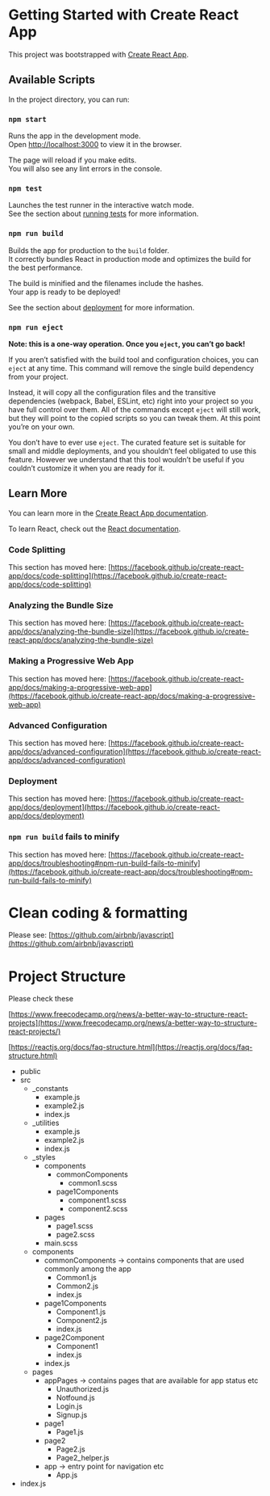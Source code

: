 # Getting Started with Create React App

This project was bootstrapped with [Create React App](https://github.com/facebook/create-react-app).

## Available Scripts

In the project directory, you can run:

### `npm start`

Runs the app in the development mode.\
Open [http://localhost:3000](http://localhost:3000) to view it in the browser.

The page will reload if you make edits.\
You will also see any lint errors in the console.

### `npm test`

Launches the test runner in the interactive watch mode.\
See the section about [running tests](https://facebook.github.io/create-react-app/docs/running-tests) for more information.

### `npm run build`

Builds the app for production to the `build` folder.\
It correctly bundles React in production mode and optimizes the build for the best performance.

The build is minified and the filenames include the hashes.\
Your app is ready to be deployed!

See the section about [deployment](https://facebook.github.io/create-react-app/docs/deployment) for more information.

### `npm run eject`

**Note: this is a one-way operation. Once you `eject`, you can’t go back!**

If you aren’t satisfied with the build tool and configuration choices, you can `eject` at any time. This command will remove the single build dependency from your project.

Instead, it will copy all the configuration files and the transitive dependencies (webpack, Babel, ESLint, etc) right into your project so you have full control over them. All of the commands except `eject` will still work, but they will point to the copied scripts so you can tweak them. At this point you’re on your own.

You don’t have to ever use `eject`. The curated feature set is suitable for small and middle deployments, and you shouldn’t feel obligated to use this feature. However we understand that this tool wouldn’t be useful if you couldn’t customize it when you are ready for it.

## Learn More

You can learn more in the [Create React App documentation](https://facebook.github.io/create-react-app/docs/getting-started).

To learn React, check out the [React documentation](https://reactjs.org/).

### Code Splitting

This section has moved here: [https://facebook.github.io/create-react-app/docs/code-splitting](https://facebook.github.io/create-react-app/docs/code-splitting)

### Analyzing the Bundle Size

This section has moved here: [https://facebook.github.io/create-react-app/docs/analyzing-the-bundle-size](https://facebook.github.io/create-react-app/docs/analyzing-the-bundle-size)

### Making a Progressive Web App

This section has moved here: [https://facebook.github.io/create-react-app/docs/making-a-progressive-web-app](https://facebook.github.io/create-react-app/docs/making-a-progressive-web-app)

### Advanced Configuration

This section has moved here: [https://facebook.github.io/create-react-app/docs/advanced-configuration](https://facebook.github.io/create-react-app/docs/advanced-configuration)

### Deployment

This section has moved here: [https://facebook.github.io/create-react-app/docs/deployment](https://facebook.github.io/create-react-app/docs/deployment)

### `npm run build` fails to minify

This section has moved here: [https://facebook.github.io/create-react-app/docs/troubleshooting#npm-run-build-fails-to-minify](https://facebook.github.io/create-react-app/docs/troubleshooting#npm-run-build-fails-to-minify)

# Clean coding & formatting
Please see: [https://github.com/airbnb/javascript](https://github.com/airbnb/javascript)
# Project Structure

Please check these

[https://www.freecodecamp.org/news/a-better-way-to-structure-react-projects](https://www.freecodecamp.org/news/a-better-way-to-structure-react-projects/)

[https://reactjs.org/docs/faq-structure.html](https://reactjs.org/docs/faq-structure.html)

-   public
-   src
    -   \_constants
        -   example.js
        -   example2.js
        -   index.js
    -   \_utilities
        -   example.js
        -   example2.js
        -   index.js
    -   \_styles
        -   components
            -   commonComponents
                -   common1.scss
            -   page1Components
                -   component1.scss
                -   component2.scss
        -   pages
            -   page1.scss
            -   page2.scss
        -   main.scss
    -   components
        -   commonComponents -> contains components that are used commonly among the app
            -   Common1.js
            -   Common2.js
            -   index.js
        -   page1Components
            -   Component1.js
            -   Component2.js
            -   index.js
        -   page2Component
            -   Component1
            -   index.js
        -   index.js
    -   pages
        -   appPages -> contains pages that are available for app status etc
            -   Unauthorized.js
            -   Notfound.js
            -   Login.js
            -   Signup.js
        -   page1
            -   Page1.js
        -   page2
            -   Page2.js
            -   Page2_helper.js
        -   app -> entry point for navigation etc
            -   App.js
-   index.js
